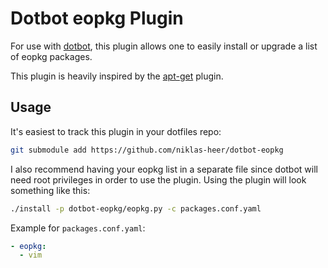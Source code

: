 # Dotbot eopkg Plugin

For use with [dotbot](https://github.com/anishathalye/dotbot),
this plugin allows one to easily install or upgrade a list of eopkg packages.

This plugin is heavily inspired by the [apt-get](https://github.com/rubenvereecken/dotbot-apt-get) plugin.

## Usage

It's easiest to track this plugin in your dotfiles repo:

```bash
git submodule add https://github.com/niklas-heer/dotbot-eopkg
```

I also recommend having your eopkg list in a separate file
since dotbot will need root privileges in order to use the plugin.
Using the plugin will look something like this:

```bash
./install -p dotbot-eopkg/eopkg.py -c packages.conf.yaml
```

Example for `packages.conf.yaml`:

```yaml
- eopkg:
  - vim
```
